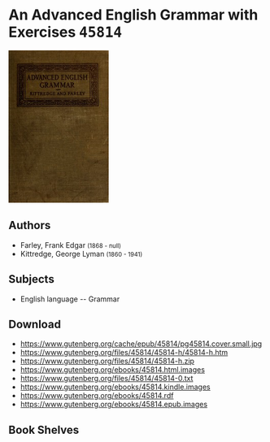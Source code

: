 # An Advanced English Grammar with Exercises <kbd>45814</kbd>

![](./cover.medium.jpg "")

## Authors


 - Farley, Frank Edgar <small>(1868 - null)</small>
 - Kittredge, George Lyman <small>(1860 - 1941)</small>

## Subjects


 - English language -- Grammar

## Download


 - https://www.gutenberg.org/cache/epub/45814/pg45814.cover.small.jpg
 - https://www.gutenberg.org/files/45814/45814-h/45814-h.htm
 - https://www.gutenberg.org/files/45814/45814-h.zip
 - https://www.gutenberg.org/ebooks/45814.html.images
 - https://www.gutenberg.org/files/45814/45814-0.txt
 - https://www.gutenberg.org/ebooks/45814.kindle.images
 - https://www.gutenberg.org/ebooks/45814.rdf
 - https://www.gutenberg.org/ebooks/45814.epub.images

## Book Shelves



